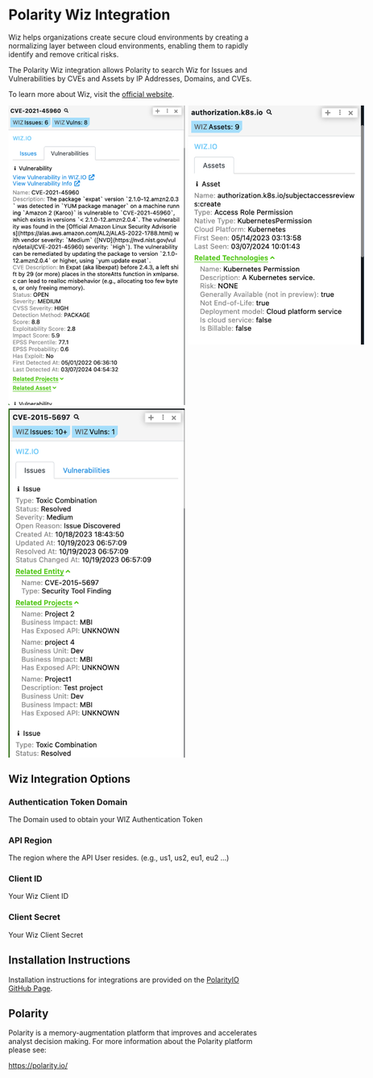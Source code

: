 # Polarity Wiz Integration

Wiz helps organizations create secure cloud environments by creating a normalizing layer between cloud environments, enabling them to rapidly identify and remove critical risks.

The Polarity Wiz integration allows Polarity to search Wiz for Issues and Vulnerabilities by CVEs and Assets by IP Addresses, Domains, and CVEs.

To learn more about Wiz, visit the [official website](https://www.wiz.io/about).

<div style="display:flex; align-items: flex-start; justify-content:flex-start; align-items:flex-start; margin-bottom: 7px">
  <img width="350" style="margin-right:7px" alt="Integration Example Vuln" src="./assets/example-vuln.png">
  <img width="350" alt="Integration Example Asset" src="./assets/example-asset.png">
</div>
<div style="display:flex; align-items: flex-start; justify-content:flex-start; align-items:flex-start;">
  <img width="350" style="margin-right:7px" alt="Integration Example Issue" src="./assets/example-issue.png">
</div>

## Wiz Integration Options
### Authentication Token Domain
The Domain used to obtain your WIZ Authentication Token

### API Region
The region where the API User resides.  (e.g., us1, us2, eu1, eu2 ...)

### Client ID
Your Wiz Client ID

### Client Secret
Your Wiz Client Secret


## Installation Instructions
Installation instructions for integrations are provided on the [PolarityIO GitHub Page](https://polarityio.github.io/).

## Polarity
Polarity is a memory-augmentation platform that improves and accelerates analyst decision making. For more information about the Polarity platform please see:

https://polarity.io/

